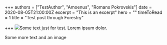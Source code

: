 +++
authors = ["TestAuthor", "Amoenus", "Romans Pokrovskis"]
date = 2020-08-05T21:00:00Z
excerpt = "This is an excerpt"
hero = ""
timeToRead = 1
title = "Test post through Forestry"

+++
![](/images/mockup_handle-on-right_11oz.jpg)Some text just for test. Lorem ipsum dolor. 

Some more text and an image 